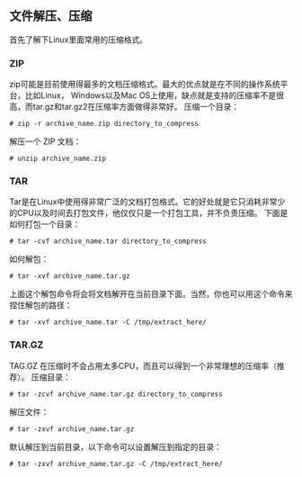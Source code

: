 ## 文件解压、压缩

首先了解下Linux里面常用的压缩格式。

### ZIP 
zip可能是目前使用得最多的文档压缩格式。最大的优点就是在不同的操作系统平台，比如Linux， Windows以及Mac OS上使用，缺点就是支持的压缩率不是很高，而tar.gz和tar.gz2在压缩率方面做得非常好。
压缩一个目录：
```
# zip -r archive_name.zip directory_to_compress
```
解压一个 ZIP 文档：
```
# unzip archive_name.zip
```

### TAR
Tar是在Linux中使用得非常广泛的文档打包格式。它的好处就是它只消耗非常少的CPU以及时间去打包文件，他仅仅只是一个打包工具，并不负责压缩。
下面是如何打包一个目录：
```
# tar -cvf archive_name.tar directory_to_compress
```
 
如何解包：
```
# tar -xvf archive_name.tar.gz
```
 
上面这个解包命令将会将文档解开在当前目录下面。当然，你也可以用这个命令来捏住解包的路径：
```
# tar -xvf archive_name.tar -C /tmp/extract_here/
```

### TAR.GZ

TAG.GZ 在压缩时不会占用太多CPU，而且可以得到一个非常理想的压缩率（推荐）。
压缩目录：

```
# tar -zcvf archive_name.tar.gz directory_to_compress
```

解压文件：

```
# tar -zxvf archive_name.tar.gz
```

默认解压到当前目录，以下命令可以设置解压到指定的目录：

```
# tar -zxvf archive_name.tar.gz -C /tmp/extract_here/
```
